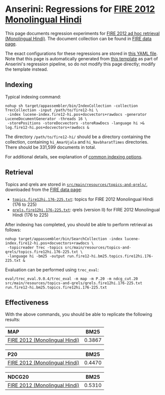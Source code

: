 # Anserini: Regressions for [FIRE 2012 Monolingual Hindi](https://www.isical.ac.in/~fire/2012/adhoc.html)

This page documents regression experiments for [FIRE 2012 ad hoc retrieval (Monolingual Hindi)](https://www.isical.ac.in/~fire/2012/adhoc.html).
The document collection can be found in [FIRE data page](http://fire.irsi.res.in/fire/static/data).

The exact configurations for these regressions are stored in [this YAML file](../src/main/resources/regression/fire12-hi.yaml).
Note that this page is automatically generated from [this template](../src/main/resources/docgen/templates/fire12-hi.template) as part of Anserini's regression pipeline, so do not modify this page directly; modify the template instead.

## Indexing

Typical indexing command:

```
nohup sh target/appassembler/bin/IndexCollection -collection TrecCollection -input /path/to/fire12-hi \
 -index lucene-index.fire12-hi.pos+docvectors+rawdocs -generator LuceneDocumentGenerator -threads 16 \
 -storePositions -storeDocvectors -storeRawDocs -language hi >& log.fire12-hi.pos+docvectors+rawdocs &
```

The directory `/path/to/fire12-hi/` should be a directory containing the collection, containing `hi_AmarUjala` and `hi_NavbharatTimes` directories.
There should be 331,599 documents in total.

For additional details, see explanation of [common indexing options](common-indexing-options.md).

## Retrieval

Topics and qrels are stored in [`src/main/resources/topics-and-qrels/`](../src/main/resources/topics-and-qrels/), downloaded from the [FIRE data page](http://fire.irsi.res.in/fire/static/data):

+ [`topics.fire12hi.176-225.txt`](../src/main/resources/topics-and-qrels/topics.fire12hi.176-225.txt): topics for FIRE 2012 Monolingual Hindi (176 to 225)
+ [`qrels.fire12hi.176-225.txt`](../src/main/resources/topics-and-qrels/qrels.fire12hi.176-225.txt): qrels (version II) for FIRE 2012 Monolingual Hindi (176 to 225)

After indexing has completed, you should be able to perform retrieval as follows:

```
nohup target/appassembler/bin/SearchCollection -index lucene-index.fire12-hi.pos+docvectors+rawdocs \
 -topicreader Trec -topics src/main/resources/topics-and-qrels/topics.fire12hi.176-225.txt \
 -language hi -bm25 -output run.fire12-hi.bm25.topics.fire12hi.176-225.txt &

```

Evaluation can be performed using `trec_eval`:

```
eval/trec_eval.9.0.4/trec_eval -m map -m P.20 -m ndcg_cut.20 src/main/resources/topics-and-qrels/qrels.fire12hi.176-225.txt run.fire12-hi.bm25.topics.fire12hi.176-225.txt

```

## Effectiveness

With the above commands, you should be able to replicate the following results:

MAP                                     | BM25      |
:---------------------------------------|-----------|
[FIRE 2012 (Monolingual Hindi)](../src/main/resources/topics-and-qrels/topics.fire12en.176-225.txt)| 0.3867    |


P20                                     | BM25      |
:---------------------------------------|-----------|
[FIRE 2012 (Monolingual Hindi)](../src/main/resources/topics-and-qrels/topics.fire12en.176-225.txt)| 0.4470    |


NDCG20                                  | BM25      |
:---------------------------------------|-----------|
[FIRE 2012 (Monolingual Hindi)](../src/main/resources/topics-and-qrels/topics.fire12en.176-225.txt)| 0.5310    |


